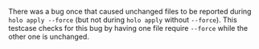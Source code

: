 There was a bug once that caused unchanged files to be reported during `holo
apply --force` (but not during `holo apply` without `--force`). This testcase
checks for this bug by having one file require `--force` while the other one is
unchanged.
